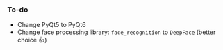 ### To-do
- Change PyQt5 to PyQt6
- Change face processing library: `face_recognition` to `DeepFace` (better choice 👍)
